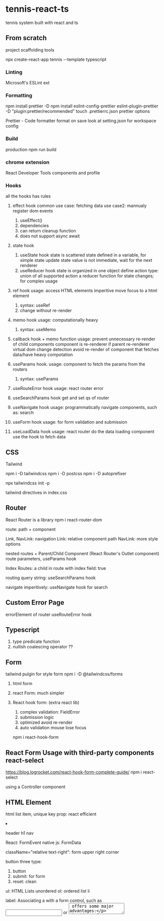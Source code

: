 # tennis-react-ts
tennis system built with react and ts

## From scratch
project scaffolding tools 

npx create-react-app tennis --template typescript

### Linting
Microsoft's ESLint ext

### Formatting
npm install prettier -D
npm install eslint-config-prettier eslint-plugin-prettier -D
"plugin:prettier/recommended"
touch .prettierrc.json
prettier options

Prettier - Code formatter
format on save
look at setting.json for workspace config

### Build
production
npm run build

### chrome extension
React Developer Tools
components and profile

### Hooks
all the hooks has rules


1. effect hook 
common use case: fetching data
use case2: mannualy register dom events
    1. useEffect()
    2. dependencies
    3. can return cleanup function
    4. does not support async await 

2. state hook
    1. useState hook
    state is scattered
    state defined in a variable, for simple state
    update state value is not immediate, wait for the next renderer
    2. useReducer hook
    state is organized in one object
    define action type: union of all supported action
    a reducer function for state changes; for complex usage

3. ref hook
    usage: access HTML elements
    imperitive move focus to a html element
    1. syntax: useRef
    2. change without re-render

4. memo hook
    usage: computationally heavy
    1. syntax: useMemo

5. callback hook + memo function
    usage: prevent unnecessary re-render of child components
    component is re-renderer if parent re-renderer
    virtual dom change detection
    avoid re-render of component that fetches data/have heavy compotation

6. useParams hook. 
    usage: component to fetch the params from the routers
    1. syntax: useParams
7. useRouteError hook
    usage: react router error
8. useSearchParams hook
    get and set qs of router
9. useNavigate hook
    usage: programmatically navigate components, such as: search
10. useForm hook
    usage: for form validation and submission
11. useLoadData hook
    usage: react router do the data loading
    component use the hook to fetch data
## CSS
Tailwind 

npm i -D tailwindcss
npm i -D postcss
npm i -D autoprefixer

npx tailwindcss init -p

tailwind directives in index.css


## Router
React Router is a library 
npm i react-router-dom

route: path + component

Link, NavLink: navigation
Link: relative component path
NavLink: more style options

nested routes + Parent/Child Component (React Router's Outlet component)
route parameters, useParams hook

Index Routes: 
a child in route with index field: true

routing query string: useSearchParams hook

navigate imperitively: useNavigate hook for search

## Custom Error Page
errorElement of router
useRouteError hook

## Typescript
1. type predicate function
2. nullish coalescing operator ??

## Form
tailwind pulgin for style form
npm i -D @tailwindcss/forms

1. html form
2. react Form: much simpler
3. React hook form: (extra react lib)
    1. complex validation: FieldError
    2. submission logic
    3. optimized avoid re-render
    4. auto validation mouse lose focus

    npm i react-hook-form

## React Form Usage with third-party components react-select
https://blog.logrocket.com/react-hook-form-complete-guide/
npm i react-select

using a Controller component




## HTML Element
html list item,
unique key prop: react efficient
<li>

header 
h1
nav

React: FormEvent
native js: FormData

className="relative text-right": form upper right corner

button three type: 
1. button
2. submit: for form
3. reset: clean

ul: HTML Lists unordered
ol: ordered list
li

label: 
Associating a <label> with a form control, such as <input> or <textarea> offers some major advantages:

## Performance Optimization
lazy loading: fallback during downloading the page
default export is pre-requisite
webpack: separate bundle
react Suspense component

Slow3G in chrome dev tools


## State Management
1. Prop drilling: Parent pass down to child component
2. Context feature in react
3. Redux. 

npm i @reduxjs/toolkit react-redux

    1. immutable object: store
    2. state is updated through dispatch action
    3. reducer + action --> update state

    4. Provider component: input prop is store, 
        this component enables all the child component to access store


## Integration with REST API
1. fetch api
2. React Router: 
    reduce number of re-renderer
    1. useLoadData hook
    2. rest api is completed before rendering the component
    3. downside: require a mannual refresh to see the updates

3. Deferer react router 
    1. improve user experience with no delay for component rendering


4. React Query
    client side cache
    1. cache api 
    2. install: npm install @tanstack/react-query
    3. Provider component wrap up components which needs to access the data where the provider component manages.(cache included)
    4. useQuery hook. read
    5. useMutation hook. update
    6. useQueryClient hook, access cached data
    6. React Query assumes data is stale when browser regains focus

5. Combination of React Router and React Query

3. Mock with json-server
npm i -D json-server
4. env var for rest endpoints


1. type assertion to strongly type the data from REST API.

## Integration with GraphQL API
1. fetch + react query

2. Apollo Client
npm i @apollo/ckuebt graphql

both 1 and 2 has useQuery hook
useMutate hook

## Generic React Component
typescript generics
generic react props

1. component allow pass in data
2. component allow pass in style
     rest parameters
    prop spread
3. component allow pass in render prop
    consumer decide how to render the data
    ReactNode: an element react can render

4. state in generic component
   useState hook



## for .env to work
REACT_APP_ prefix is a must
